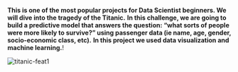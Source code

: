 **This is one of the most popular projects for Data Scientist beginners. We will dive into the tragedy of the Titanic.**
**In this challenge, we are going to build a predictive model that answers the question: “what sorts of people were more likely to survive?” using passenger data (ie name, age, gender, socio-economic class, etc).**
**In this project we used data visualization and machine learning.**!



![titanic-feat1](https://user-images.githubusercontent.com/73969654/152840154-3af3e3c7-8383-4d04-b947-a1a263632836.jpg)
